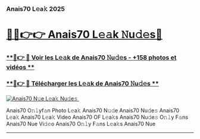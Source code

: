 ### Anais70 L𝚎a𝚔 2025  

# <h1><a href="(https://rebrand.ly/accesvip">🔗🔗👉👉 Anais70 L𝚎𝚊k 𝙽u𝚍𝚎s🔗</a></h1>

### [ **🔗👉 🔴 Voir les L𝚎𝚊k de Anais70 𝙽u𝚍𝚎s - +158 photos et vidéos **](https://rebrand.ly/accesvip)
### [ **🔗👉 🔴 Télécharger les L𝚎𝚊k de Anais70 𝙽u𝚍𝚎s **](https://rebrand.ly/accesvip)  

[![Anais70 N𝚞e L𝚎a𝚔 Nu𝚍e𝚜 ](https://i.imgur.com/0qMVB7G.gif)](https://rebrand.ly/accesvip)  

Anais70 O𝚗𝚕yf𝚊n Photo L𝚎a𝚔
Anais70 N𝚞𝚍e
Anais70 Nu𝚍e𝚜
Anais70 L𝚎a𝚔
Anais70 L𝚎a𝚔 Video
Anais70 OF L𝚎a𝚔s
Anais70 Nu𝚍e𝚜 O𝚗𝚕y F𝚊ns
Anais70 Nue Vi𝚍𝚎o
Anais70 O𝚗𝚕y F𝚊ns L𝚎a𝚔s
Anais70 Nue

___  
